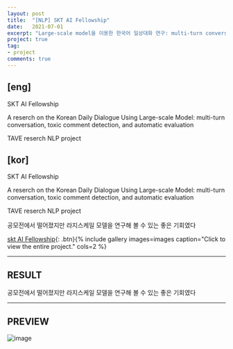 ```yaml
---
layout: post
title:  "[NLP] SKT AI Fellowship"
date:   2021-07-01
excerpt: "Large-scale model을 이용한 한국어 일상대화 연구: multi-turn conversation, toxic comment detection, and automatic evaluation "
project: true
tag:
- project
comments: true
---
```



## [eng] 
SKT AI Fellowship 

A reserch on the Korean Daily Dialogue Using Large-scale Model: multi-turn conversation, toxic comment detection, and automatic evaluation

TAVE reserch NLP project




## [kor]

SKT AI Fellowship 

A reserch on the Korean Daily Dialogue Using Large-scale Model: multi-turn conversation, toxic comment detection, and automatic evaluation

TAVE reserch NLP project

공모전에서 떨어졌지만 라지스케일 모델을 연구해 볼 수 있는 좋은 기회였다




[skt AI Fellowship](https://github.com/yerimoh/yerimoh.github.io/files/7989585/skt.pdf){: .btn}{% include gallery images=images caption="Click to view the entire project." cols=2 %}



---
## RESULT

공모전에서 떨어졌지만 라지스케일 모델을 연구해 볼 수 있는 좋은 기회였다
  

  

---
## PREVIEW

![image](https://user-images.githubusercontent.com/76824611/130347657-8da33b7c-35ec-4947-bd9d-d358343130ef.png)


     

